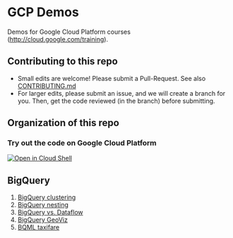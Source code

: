 # GCP Demos

Demos for Google Cloud Platform courses (http://cloud.google.com/training).

## Contributing to this repo

* Small edits are welcome! Please submit a Pull-Request. See also [CONTRIBUTING.md](./CONTRIBUTING.md)
* For larger edits, please submit an issue, and we will create a branch for you. Then, get the code reviewed (in the branch) before submitting.

## Organization of this repo

### Try out the code on Google Cloud Platform
[![Open in Cloud Shell](http://gstatic.com/cloudssh/images/open-btn.png)](https://console.cloud.google.com/cloudshell/open/?git_repo=https://github.com/GoogleCloudPlatform/training-data-analyst.git)

## BigQuery
1. [BigQuery clustering](bq/clustering.md)
1. [BigQuery nesting](bq/nesting.md)
1. [BigQuery vs. Dataflow](bq/JPTNH.md)
1. [BigQuery GeoViz](bq/GeoViz.md)
1. [BQML taxifare](bq/taxifare.md)
